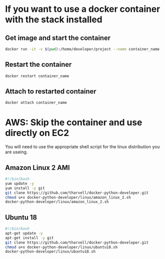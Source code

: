 # If you want to use a docker container with the stack installed 

## Get image and start the container 
```bash
docker run -it -v $(pwd):/home/developer/project --name container_name harvellt/docker-python-developer /bin/bash
```

## Restart the container 
```bash
docker restart container_name
```

## Attach to restarted container
```bash
docker attach container_name
```
 
# AWS: Skip the container and use directly on EC2
You will need to use the appropriate shell script for the linux distribution you are useing. 

## Amazon Linux 2 AMI
```bash 
#!/bin/bash
yum update -y
yum install -y git
git clone https://github.com/tharvell/docker-python-developer.git
chmod u+x docker-python-developer/linux/amazon_linux_2.sh
docker-python-developer/linux/amazon_linux_2.sh
```

## Ubuntu 18
```bash
#!/bin/bash
apt-get update -y
apt-get install -y git
git clone https://github.com/tharvell/docker-python-developer.git
chmod u+x docker-python-developer/linux/ubuntu18.sh
docker-python-developer/linux/ubuntu18.sh
```
